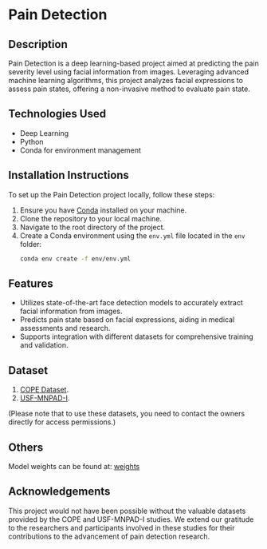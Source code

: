 # Pain Detection

## Description
Pain Detection is a deep learning-based project aimed at predicting the pain severity level using facial information from images. Leveraging advanced machine learning algorithms, this project analyzes facial expressions to assess pain states, offering a non-invasive method to evaluate pain state. 


## Technologies Used
- Deep Learning
- Python
- Conda for environment management


## Installation Instructions
To set up the Pain Detection project locally, follow these steps:

1. Ensure you have [Conda](https://docs.conda.io/projects/conda/en/latest/user-guide/install/index.html) installed on your machine.
2. Clone the repository to your local machine.
3. Navigate to the root directory of the project.
4. Create a Conda environment using the `env.yml` file located in the `env` folder:
   ```bash
   conda env create -f env/env.yml

## Features
- Utilizes state-of-the-art face detection models to accurately extract facial information from images.
- Predicts pain state based on facial expressions, aiding in medical assessments and research.
- Supports integration with different datasets for comprehensive training and validation.


## Dataset
1. [COPE Dataset](https://link.springer.com/chapter/10.1007/978-3-540-47527-9_9).
2. [USF-MNPAD-I](https://www.sciencedirect.com/science/article/pii/S2352340921000809).

(Please note that to use these datasets, you need to contact the owners directly for access permissions.)


## Others
Model weights can be found at: [weights](https://uab.box.com/s/qtmygwcxhxz3kjl8f9s440fmyv8gtp9g)

## Acknowledgements
This project would not have been possible without the valuable datasets provided by the COPE and USF-MNPAD-I studies. We extend our gratitude to the researchers and participants involved in these studies for their contributions to the advancement of pain detection research.